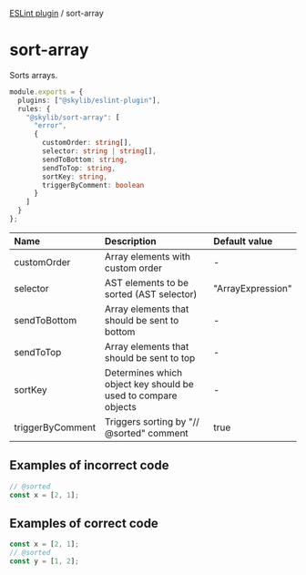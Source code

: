 [ESLint plugin](https://ilyub.github.io/eslint-plugin/) / sort-array

# sort-array

Sorts arrays.

```ts
module.exports = {
  plugins: ["@skylib/eslint-plugin"],
  rules: {
    "@skylib/sort-array": [
      "error",
      {
        customOrder: string[],
        selector: string | string[],
        sendToBottom: string,
        sendToTop: string,
        sortKey: string,
        triggerByComment: boolean
      }
    ]
  }
};
```

| Name | Description | Default value |
| :----- | :----- | :----- |
| customOrder | Array elements with custom order | -|
| selector | AST elements to be sorted (AST selector) | "ArrayExpression"|
| sendToBottom | Array elements that should be sent to bottom | -|
| sendToTop | Array elements that should be sent to top | -|
| sortKey | Determines which object key should be used to compare objects | -|
| triggerByComment | Triggers sorting by "// @sorted" comment | true|

## Examples of incorrect code

```ts
// @sorted
const x = [2, 1];
```

## Examples of correct code

```ts
const x = [2, 1];
// @sorted
const y = [1, 2];
```